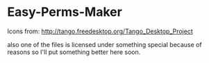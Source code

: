 Easy-Perms-Maker
================

Icons from:
http://tango.freedesktop.org/Tango_Desktop_Project

also one of the files is licensed under something special because of reasons
so I'll put something better here soon.
